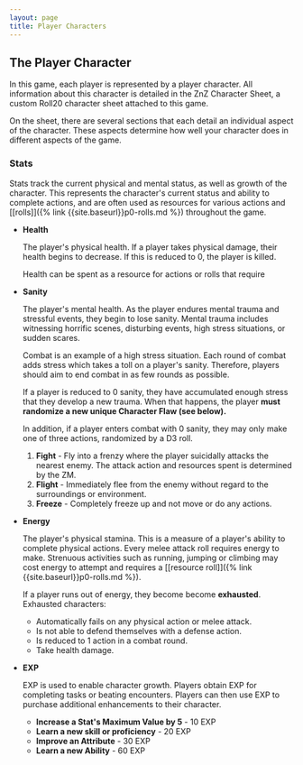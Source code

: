 ```yaml
---
layout: page
title: Player Characters
---
```



## The Player Character ##

In this game, each player is represented by a player character. All information about this character is detailed in the ZnZ Character Sheet, a custom Roll20 character sheet attached to this game.

On the sheet, there are several sections that each detail an individual aspect of the character. These aspects determine how well your character does in different aspects of the game.



### Stats ###

Stats track the current physical and mental status, as well as growth of the character. This represents the character's current status and ability to complete actions, and are often used as resources for various actions and [[rolls]]({% link {{site.baseurl}}p0-rolls.md %}) throughout the game. 

- **Health** 

    The player's physical health. If a player takes physical damage, their health begins to decrease. If this is reduced to 0, the player is killed. 

    Health can be spent as a resource for actions or rolls that require


- **Sanity**

    The player's mental health. As the player endures mental trauma and stressful events, they begin to lose sanity. Mental trauma includes witnessing horrific scenes, disturbing events, high stress situations, or sudden scares. 

    Combat is an example of a high stress situation. Each round of combat adds stress which takes a toll on a player's sanity. Therefore, players should aim to end combat in as few rounds as possible.

    If a player is reduced to 0 sanity, they have accumulated enough stress that they develop a new trauma. When that happens, the player **must randomize a new unique Character Flaw (see below).** 
    
    In addition, if a player enters combat with 0 sanity, they may only make one of three actions, randomized by a D3 roll. 

    1. **Fight** - Fly into a frenzy where the player suicidally attacks the nearest enemy. The attack action and resources spent is determined by the ZM.
    2. **Flight** - Immediately flee from the enemy without regard to the surroundings or environment. 
    3. **Freeze** - Completely freeze up and not move or do any actions. 


- **Energy**

    The player's physical stamina. This is a measure of a player's ability to complete physical actions. Every melee attack roll requires energy to make. Strenuous activities such as running, jumping or climbing may cost energy to attempt and requires a [[resource roll]]({% link {{site.baseurl}}p0-rolls.md %}). 

    If a player runs out of energy, they become become **exhausted**. Exhausted characters:

    - Automatically fails on any physical action or melee attack.
    - Is not able to defend themselves with a defense action.
    - Is reduced to 1 action in a combat round. 
    - Take health damage.


- **EXP**

    EXP is used to enable character growth. Players obtain EXP for completing tasks or beating encounters. Players can then use EXP to purchase additional enhancements to their character.

    - **Increase a Stat's Maximum Value by 5** - 10 EXP
    - **Learn a new skill or proficiency** - 20 EXP
    - **Improve an Attribute** - 30 EXP
    - **Learn a new Ability** - 60 EXP
